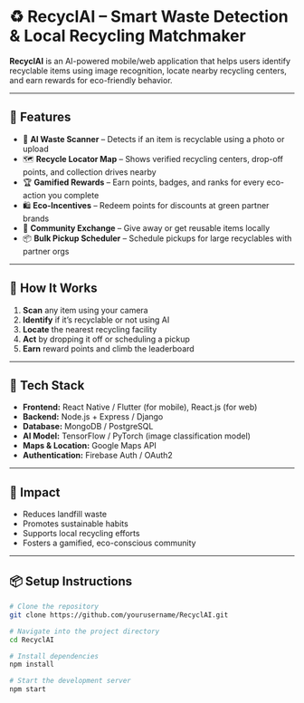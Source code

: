 # ♻️ RecyclAI – Smart Waste Detection & Local Recycling Matchmaker

**RecyclAI** is an AI-powered mobile/web application that helps users identify recyclable items using image recognition, locate nearby recycling centers, and earn rewards for eco-friendly behavior.

---

## 🚀 Features

- 📸 **AI Waste Scanner** – Detects if an item is recyclable using a photo or upload
- 🗺️ **Recycle Locator Map** – Shows verified recycling centers, drop-off points, and collection drives nearby
- 🏆 **Gamified Rewards** – Earn points, badges, and ranks for every eco-action you complete
- 🛍️ **Eco-Incentives** – Redeem points for discounts at green partner brands
- 🔁 **Community Exchange** – Give away or get reusable items locally
- 📦 **Bulk Pickup Scheduler** – Schedule pickups for large recyclables with partner orgs

---

## 📱 How It Works

1. **Scan** any item using your camera
2. **Identify** if it’s recyclable or not using AI
3. **Locate** the nearest recycling facility
4. **Act** by dropping it off or scheduling a pickup
5. **Earn** reward points and climb the leaderboard

---

## 🔧 Tech Stack

- **Frontend:** React Native / Flutter (for mobile), React.js (for web)
- **Backend:** Node.js + Express / Django
- **Database:** MongoDB / PostgreSQL
- **AI Model:** TensorFlow / PyTorch (image classification model)
- **Maps & Location:** Google Maps API
- **Authentication:** Firebase Auth / OAuth2

---

## 🌱 Impact

- Reduces landfill waste
- Promotes sustainable habits
- Supports local recycling efforts
- Fosters a gamified, eco-conscious community

---

## 📦 Setup Instructions

```bash
# Clone the repository
git clone https://github.com/yourusername/RecyclAI.git

# Navigate into the project directory
cd RecyclAI

# Install dependencies
npm install

# Start the development server
npm start
